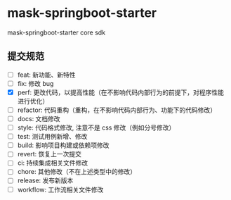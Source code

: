 # mask-springboot-starter
mask-springboot-starter core sdk
## 提交规范
 - [ ] feat: 新功能、新特性
 - [ ] fix: 修改 bug
 - [x] perf: 更改代码，以提高性能（在不影响代码内部行为的前提下，对程序性能进行优化）
 - [ ] refactor: 代码重构（重构，在不影响代码内部行为、功能下的代码修改）
 - [ ] docs: 文档修改
 - [ ] style: 代码格式修改, 注意不是 css 修改（例如分号修改）
 - [ ] test: 测试用例新增、修改
 - [ ] build: 影响项目构建或依赖项修改
 - [ ] revert: 恢复上一次提交
 - [ ] ci: 持续集成相关文件修改
 - [ ] chore: 其他修改（不在上述类型中的修改）
 - [ ] release: 发布新版本 
 - [ ] workflow: 工作流相关文件修改
